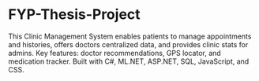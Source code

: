 # FYP-Thesis-Project
This Clinic Management System enables patients to manage appointments and histories, offers doctors centralized data, and provides clinic stats for admins. Key features: doctor recommendations, GPS locator, and medication tracker. Built with C#, ML.NET, ASP.NET, SQL, JavaScript, and CSS.

